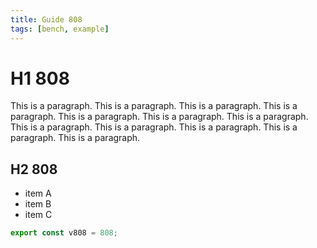 ```yaml
---
title: Guide 808
tags: [bench, example]
---
```


# H1 808

This is a paragraph. This is a paragraph. This is a paragraph. This is a paragraph. This is a paragraph. This is a paragraph. This is a paragraph. This is a paragraph. This is a paragraph. This is a paragraph. This is a paragraph. This is a paragraph. 

## H2 808

- item A
- item B
- item C

```ts
export const v808 = 808;
```